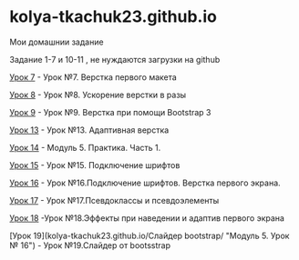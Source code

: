 

# kolya-tkachuk23.github.io
Мои домашнии задание


Задание 1-7 и 10-11 , не нуждаются загрузки на github


[Урок 7](https://kolya-tkachuk23.github.io/lesson-7/) - Урок №7. Верстка первого макета


[Урок 8](https://kolya-tkachuk23.github.io/lesson-8/) - Урок №8. Ускорение верстки в разы


[Урок 9](https://kolya-tkachuk23.github.io/lesson-9/) - Урок №9. Верстка при помощи Bootstrap 3

[Урок 13](https://kolya-tkachuk23.github.io/lesson-13/) - Урок №13. Адаптивная верстка

[Урок 14](https://kolya-tkachuk23.github.io/lesson-14/) - Модуль 5. Практика. Часть 1.

[Урок 15](kolya-tkachuk23.github.io/lesson-15/) - Урок №15. Подключение шрифтов

[Урок 16](kolya-tkachuk23.github.io/lesson-16/ "Модуль 5. Практика. Часть 2.") - Урок №16.Подключение шрифтов. Верстка первого экрана.

[Урок 17](kolya-tkachuk23.github.io/lesson-17/ "Псевдоклассы и псевдоэлементы") - Урок №17.Псевдоклассы и псевдоэлементы

[Урок 18](kolya-tkachuk23.github.io/lesson-18/ "Модуль 5. Практика. Часть 3.") -Урок №18.Эффекты при наведении и адаптив первого экрана

[Урок 19](kolya-tkachuk23.github.io/Слайдер bootstrap/ "Модуль 5. Урок № 16") - Урок №19.Слайдер от bootsstrap 
